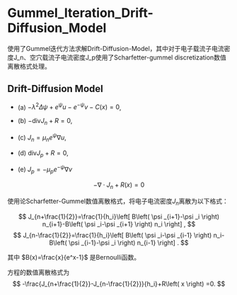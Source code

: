 # Gummel_Iteration_Drift-Diffusion_Model
使用了Gummel迭代方法求解Drift-Diffusion-Model，其中对于电子载流子电流密度J_n、空穴载流子电流密度J_p使用了Scharfetter-gummel discretization数值离散格式处理。

## Drift-Diffusion Model

- (a) $-\lambda^2 \Delta \psi+e^\psi u-e^{-\psi} v-C(x)=0$,
    
- (b) $- \text{div} J_n+R=0$,

- (c) $J_n=\mu_n e^\psi \nabla u$,

- (d) $\text{div} J_p+R=0$,

- (e) $J_p=-\mu_p e^{-\psi} \nabla v$

$$
-\nabla \cdot J_n+R\left( x \right) =0
$$

使用论Scharfetter-Gummel数值离散格式，将电子电流密度$J_n$离散为以下格式：

$$
J_{n+\frac{1}{2}}=\frac{1}{h_i}\left[ B\left( \psi _{i+1}-\psi _i \right) n_{i+1}-B\left( \psi _i-\psi _{i+1} \right) n_i \right] ,
$$
$$
J_{n-\frac{1}{2}}=\frac{1}{h_i}\left[ B\left( \psi _i-\psi _{i-1} \right) n_i-B\left( \psi _{i-1}-\psi _i \right) n_{i-1} \right] .
$$

其中 $B(x)=\frac{x}{e^x-1}$ 是Bernoulli函数。

方程的数值离散格式为
$$
-\frac{J_{n+\frac{1}{2}}-J_{n-\frac{1}{2}}}{h_i}+R\left( x \right) =0.
$$
